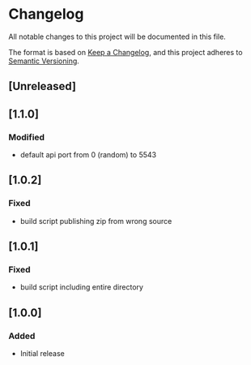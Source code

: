 # Changelog
All notable changes to this project will be documented in this file.

The format is based on [Keep a Changelog](https://keepachangelog.com/en/1.0.0/),
and this project adheres to [Semantic Versioning](https://semver.org/spec/v2.0.0.html).

## [Unreleased]

## [1.1.0]
### Modified
 - default api port from 0 (random) to 5543

## [1.0.2]
### Fixed
 - build script publishing zip from wrong source

## [1.0.1]
### Fixed
 - build script including entire directory
## [1.0.0]
### Added
 - Initial release